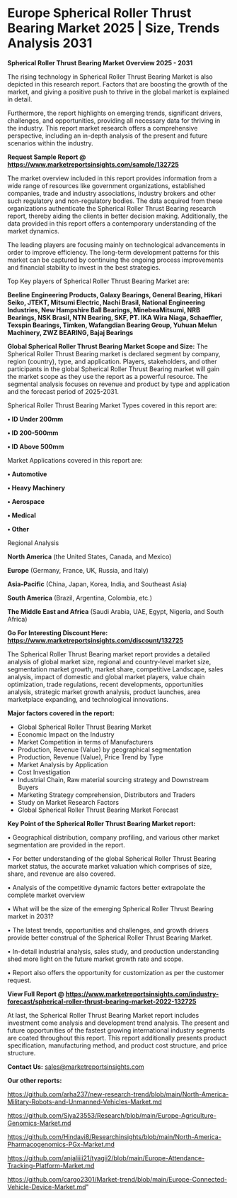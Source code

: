  # Europe Spherical Roller Thrust Bearing Market 2025 | Size, Trends Analysis 2031

<Strong> Spherical Roller Thrust Bearing Market Overview 2025 - 2031</strong>

The rising technology in Spherical Roller Thrust Bearing Market is also depicted in this research report. Factors that are boosting the growth of the market, and giving a positive push to thrive in the global market is explained in detail.

Furthermore, the report highlights on emerging trends, significant drivers, challenges, and opportunities, providing all necessary data for thriving in the industry. This report market research offers a comprehensive perspective, including an in-depth analysis of the present and future scenarios within the industry.

<strong>Request Sample Report @ <a href=https://www.marketreportsinsights.com/sample/132725>https://www.marketreportsinsights.com/sample/132725</a></strong>

The market overview included in this report provides information from a wide range of resources like government organizations, established companies, trade and industry associations, industry brokers and other such regulatory and non-regulatory bodies. The data acquired from these organizations authenticate the Spherical Roller Thrust Bearing research report, thereby aiding the clients in better decision making. Additionally, the data provided in this report offers a contemporary understanding of the market dynamics.

The leading players are focusing mainly on technological advancements in order to improve efficiency. The long-term development patterns for this market can be captured by continuing the ongoing process improvements and financial stability to invest in the best strategies.

Top Key players of Spherical Roller Thrust Bearing Market are:

<strong>Beeline Engineering Products, Galaxy Bearings, General Bearing, Hikari Seiko, JTEKT, Mitsumi Electric, Nachi Brasil, National Engineering Industries, New Hampshire Ball Bearings, MinebeaMitsumi, NRB Bearings, NSK Brasil, NTN Bearing, SKF, PT. IKA Wira Niaga, Schaeffler, Texspin Bearings, Timken, Wafangdian Bearing Group, Yuhuan Melun Machinery, ZWZ BEARING, Bajaj Bearings</strong>

<strong><b>Global Spherical Roller Thrust Bearing Market Scope and Size:</b></strong>
The Spherical Roller Thrust Bearing market is declared segment by company, region (country), type, and application. Players, stakeholders, and other participants in the global Spherical Roller Thrust Bearing market will gain the market scope as they use the report as a powerful resource. The segmental analysis focuses on revenue and product by type and application and the forecast period of 2025-2031.

Spherical Roller Thrust Bearing Market Types covered in this report are:

<strong>• ID Under 200mm

• ID 200-500mm

• ID Above 500mm</strong>

Market Applications covered in this report are:

<strong>• Automotive

• Heavy Machinery

• Aerospace

• Medical

• Other</strong> 

Regional Analysis

<strong>North America</strong> (the United States, Canada, and Mexico)

<strong>Europe</strong> (Germany, France, UK, Russia, and Italy)

<strong>Asia-Pacific</strong> (China, Japan, Korea, India, and Southeast Asia)

<strong>South America</strong> (Brazil, Argentina, Colombia, etc.)

<strong>The Middle East and Africa</strong> (Saudi Arabia, UAE, Egypt, Nigeria, and South Africa)

<strong>Go For Interesting Discount Here: <a href=https://www.marketreportsinsights.com/discount/132725>https://www.marketreportsinsights.com/discount/132725</a></strong>

The Spherical Roller Thrust Bearing market report provides a detailed analysis of global market size, regional and country-level market size, segmentation market growth, market share, competitive Landscape, sales analysis, impact of domestic and global market players, value chain optimization, trade regulations, recent developments, opportunities analysis, strategic market growth analysis, product launches, area marketplace expanding, and technological innovations.

<strong><b>Major factors covered in the report:</b></strong>
<ul>
  <li>Global Spherical Roller Thrust Bearing Market </li>
  <li>Economic Impact on the Industry</li>
  <li>Market Competition in terms of Manufacturers</li>
  <li>Production, Revenue (Value) by geographical segmentation</li>
  <li>Production, Revenue (Value), Price Trend by Type</li>
  <li>Market Analysis by Application</li>
  <li>Cost Investigation</li>
  <li>Industrial Chain, Raw material sourcing strategy and Downstream Buyers</li>
  <li>Marketing Strategy comprehension, Distributors and Traders</li>
  <li>Study on Market Research Factors</li>
  <li>Global Spherical Roller Thrust Bearing Market Forecast</li>
</ul>

<strong><b>Key Point of the Spherical Roller Thrust Bearing Market report:</b></strong>

• Geographical distribution, company profiling, and various other market segmentation are provided in the report.

• For better understanding of the global Spherical Roller Thrust Bearing market status, the accurate market valuation which comprises of size, share, and revenue are also covered.

• Analysis of the competitive dynamic factors better extrapolate the complete market overview

• What will be the size of the emerging Spherical Roller Thrust Bearing market in 2031?

• The latest trends, opportunities and challenges, and growth drivers provide better construal of the Spherical Roller Thrust Bearing Market.

• In-detail industrial analysis, sales study, and production understanding shed more light on the future market growth rate and scope.

• Report also offers the opportunity for customization as per the customer request.

<strong><b>View Full Report @ <a href=https://www.marketreportsinsights.com/industry-forecast/spherical-roller-thrust-bearing-market-2022-132725>https://www.marketreportsinsights.com/industry-forecast/spherical-roller-thrust-bearing-market-2022-132725</a></b></strong>


At last, the Spherical Roller Thrust Bearing Market report includes investment come analysis and development trend analysis. The present and future opportunities of the fastest growing international industry segments are coated throughout this report. This report additionally presents product specification, manufacturing method, and product cost structure, and price structure.

<strong>Contact Us:</strong>
sales@marketreportsinsights.com

<strong>Our other reports:</strong>

<a href=https://github.com/arha237/new-research-trend/blob/main/North-America-Military-Robots-and-Unmanned-Vehicles-Market.md>https://github.com/arha237/new-research-trend/blob/main/North-America-Military-Robots-and-Unmanned-Vehicles-Market.md</a>

<a href=https://github.com/Siya23553/Research/blob/main/Europe-Agriculture-Genomics-Market.md>https://github.com/Siya23553/Research/blob/main/Europe-Agriculture-Genomics-Market.md</a>

<a href=https://github.com/Hindavi8/Researchinsights/blob/main/North-America-Pharmacogenomics-PGx-Market.md>https://github.com/Hindavi8/Researchinsights/blob/main/North-America-Pharmacogenomics-PGx-Market.md</a>

<a href=https://github.com/anjaliiii21/tyagii2/blob/main/Europe-Attendance-Tracking-Platform-Market.md>https://github.com/anjaliiii21/tyagii2/blob/main/Europe-Attendance-Tracking-Platform-Market.md</a>

<a href=https://github.com/cargo2301/Market-trend/blob/main/Europe-Connected-Vehicle-Device-Market.md>https://github.com/cargo2301/Market-trend/blob/main/Europe-Connected-Vehicle-Device-Market.md</a>"
